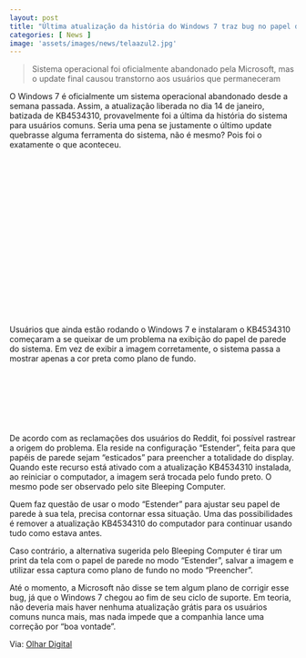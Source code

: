 ```yaml
---
layout: post
title: "Última atualização da história do Windows 7 traz bug no papel de parede"
categories: [ News ]
image: 'assets/images/news/telaazul2.jpg'
---
```


> Sistema operacional foi oficialmente abandonado pela Microsoft, mas o update final causou transtorno aos usuários que permaneceram

O Windows 7 é oficialmente um sistema operacional abandonado desde a semana passada. Assim, a atualização liberada no dia 14 de janeiro, batizada de KB4534310, provavelmente foi a última da história do sistema para usuários comuns. Seria uma pena se justamente o último update quebrasse alguma ferramenta do sistema, não é mesmo? Pois foi o exatamente o que aconteceu.

<!-- QUADRADO -->
<script async src="//pagead2.googlesyndication.com/pagead/js/adsbygoogle.js"></script>
<ins class="adsbygoogle"
style="display:inline-block;width:336px;height:280px"
data-ad-client="ca-pub-2838251107855362"
data-ad-slot="5351066970"></ins>
<script>
(adsbygoogle = window.adsbygoogle || []).push({});
</script>

Usuários que ainda estão rodando o Windows 7 e instalaram o KB4534310 começaram a se queixar de um problema na exibição do papel de parede do sistema. Em vez de exibir a imagem corretamente, o sistema passa a mostrar apenas a cor preta como plano de fundo.

<!-- MINI ANÚNCIO -->
<script async src="//pagead2.googlesyndication.com/pagead/js/adsbygoogle.js"></script>
<!-- Games Root -->
<ins class="adsbygoogle"
style="display:inline-block;width:730px;height:95px"
data-ad-client="ca-pub-2838251107855362"
data-ad-slot="5351066970"></ins>
<script>
(adsbygoogle = window.adsbygoogle || []).push({});
</script>

De acordo com as reclamações dos usuários do Reddit, foi possível rastrear a origem do problema. Ela reside na configuração “Estender”, feita para que papéis de parede sejam “esticados” para preencher a totalidade do display. Quando este recurso está ativado com a atualização KB4534310 instalada, ao reiniciar o computador, a imagem será trocada pelo fundo preto. O mesmo pode ser observado pelo site Bleeping Computer.

<!-- RETANGULO LARGO 2 -->
<script async src="//pagead2.googlesyndication.com/pagead/js/adsbygoogle.js"></script>
<ins class="adsbygoogle"
style="display:block; text-align:center;"
data-ad-layout="in-article"
data-ad-format="fluid"
data-ad-client="ca-pub-2838251107855362"
data-ad-slot="8549252987"></ins>
<script>
(adsbygoogle = window.adsbygoogle || []).push({});
</script>

Quem faz questão de usar o modo “Estender” para ajustar seu papel de parede à sua tela, precisa contornar essa situação. Uma das possibilidades é remover a atualização KB4534310 do computador para continuar usando tudo como estava antes.

Caso contrário, a alternativa sugerida pelo Bleeping Computer é tirar um print da tela com o papel de parede no modo “Estender”, salvar a imagem e utilizar essa captura como plano de fundo no modo “Preencher”.

<!-- RETANGULO LARGO -->
<script async src="https://pagead2.googlesyndication.com/pagead/js/adsbygoogle.js"></script>
<!-- Informat -->
<ins class="adsbygoogle"
style="display:block"
data-ad-client="ca-pub-2838251107855362"
data-ad-slot="2327980059"
data-ad-format="auto"
data-full-width-responsive="true"></ins>
<script>
(adsbygoogle = window.adsbygoogle || []).push({});
</script>

Até o momento, a Microsoft não disse se tem algum plano de corrigir esse bug, já que o Windows 7 chegou ao fim de seu ciclo de suporte. Em teoria, não deveria mais haver nenhuma atualização grátis para os usuários comuns nunca mais, mas nada impede que a companhia lance uma correção por “boa vontade”.

Via: [Olhar Digital](https://olhardigital.com.br/noticia/-ltima-atualizacao-da-historia-do-windows-7-traz-bug-no-papel-de-parede/95712)
